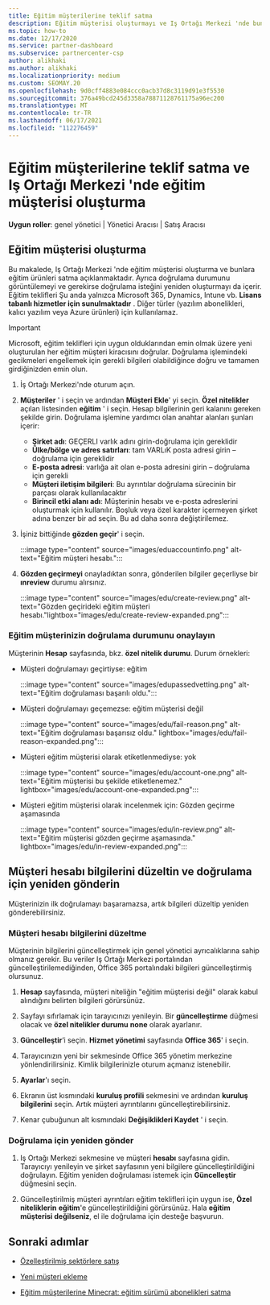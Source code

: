 ```yaml
---
title: Eğitim müşterilerine teklif satma
description: Eğitim müşterisi oluşturmayı ve Iş Ortağı Merkezi 'nde bunlara teklifler satmayı öğrenin. Eğitim müşterinizin doğrulama durumunu onaylamayı içerir.
ms.topic: how-to
ms.date: 12/17/2020
ms.service: partner-dashboard
ms.subservice: partnercenter-csp
author: alikhaki
ms.author: alikhaki
ms.localizationpriority: medium
ms.custom: SEOMAY.20
ms.openlocfilehash: 9d0cff4883e084ccc0acb37d8c3119d91e3f5530
ms.sourcegitcommit: 376a49bcd245d3358a78871128761175a96ec200
ms.translationtype: MT
ms.contentlocale: tr-TR
ms.lasthandoff: 06/17/2021
ms.locfileid: "112276459"
---
```

# <a name="how-to-sell-offers-to-education-customers-and-how-to-create-an-education-customer-in-partner-center"></a>Eğitim müşterilerine teklif satma ve Iş Ortağı Merkezi 'nde eğitim müşterisi oluşturma

**Uygun roller**: genel yönetici | Yönetici Aracısı | Satış Aracısı

## <a name="create-an-education-customer"></a>Eğitim müşterisi oluşturma

Bu makalede, Iş Ortağı Merkezi 'nde eğitim müşterisi oluşturma ve bunlara eğitim ürünleri satma açıklanmaktadır. Ayrıca doğrulama durumunu görüntülemeyi ve gerekirse doğrulama isteğini yeniden oluşturmayı da içerir. Eğitim teklifleri Şu anda yalnızca Microsoft 365, Dynamics, Intune vb. **Lisans tabanlı hizmetler için sunulmaktadır** . Diğer türler (yazılım abonelikleri, kalıcı yazılım veya Azure ürünleri) için kullanılamaz.

> [!IMPORTANT]
> Microsoft, eğitim teklifleri için uygun olduklarından emin olmak üzere yeni oluşturulan her eğitim müşteri kiracısını doğrular.  Doğrulama işlemindeki gecikmeleri engellemek için gerekli bilgileri olabildiğince doğru ve tamamen girdiğinizden emin olun.

1. İş Ortağı Merkezi'nde oturum açın.

2. **Müşteriler** ' i seçin ve ardından **Müşteri Ekle**' yi seçin. **Özel nitelikler** açılan listesinden **eğitim** ' i seçin.  Hesap bilgilerinin geri kalanını gereken şekilde girin.  Doğrulama işlemine yardımcı olan anahtar alanları şunları içerir:

   - **Şirket adı**: GEÇERLI varlık adını girin-doğrulama için gereklidir
   - **Ülke/bölge ve adres satırları**: tam VARLıK posta adresi girin – doğrulama için gereklidir
   - **E-posta adresi**: varlığa ait olan e-posta adresini girin – doğrulama için gerekli
   - **Müşteri iletişim bilgileri**: Bu ayrıntılar doğrulama sürecinin bir parçası olarak kullanılacaktır
   - **Birincil etki alanı adı**: Müşterinin hesabı ve e-posta adreslerini oluşturmak için kullanılır.  Boşluk veya özel karakter içermeyen şirket adına benzer bir ad seçin.  Bu ad daha sonra değiştirilemez.

3. İşiniz bittiğinde **gözden geçir**' i seçin.

   :::image type="content" source="images/eduaccountinfo.png" alt-text="Eğitim müşteri hesabı.":::

4. **Gözden geçirmeyi** onayladıktan sonra, gönderilen bilgiler geçerliyse bir **ınreview** durumu alırsınız. 

    :::image type="content" source="images/edu/create-review.png" alt-text="Gözden geçirideki eğitim müşteri hesabı."lightbox="images/edu/create-review-expanded.png":::

### <a name="confirm-your-education-customers-verification-status"></a>Eğitim müşterinizin doğrulama durumunu onaylayın

Müşterinin **Hesap** sayfasında, bkz. **özel nitelik durumu**.
Durum örnekleri:

- Müşteri doğrulamayı geçirtiyse: eğitim

   :::image type="content" source="images/edupassedvetting.png" alt-text="Eğitim doğrulaması başarılı oldu.":::

- Müşteri doğrulamayı geçemezse: eğitim müşterisi değil

   :::image type="content" source="images/edu/fail-reason.png" alt-text="Eğitim doğrulaması başarısız oldu." lightbox="images/edu/fail-reason-expanded.png":::

- Müşteri eğitim müşterisi olarak etiketlenmediyse: yok

   :::image type="content" source="images/edu/account-one.png" alt-text="Eğitim müşterisi bu şekilde etiketlenemez." lightbox="images/edu/account-one-expanded.png":::

- Müşteri eğitim müşterisi olarak incelenmek için: Gözden geçirme aşamasında

    :::image type="content" source="images/edu/in-review.png" alt-text="Eğitim müşterisi gözden geçirme aşamasında." lightbox="images/edu/in-review-expanded.png":::

## <a name="correct-the-customer-account-info-and-resubmit-for-verification"></a>Müşteri hesabı bilgilerini düzeltin ve doğrulama için yeniden gönderin

Müşterinizin ilk doğrulamayı başaramazsa, artık bilgileri düzeltip yeniden gönderebilirsiniz.

### <a name="correct-the-customer-account-information"></a>Müşteri hesabı bilgilerini düzeltme

Müşterinin bilgilerini güncelleştirmek için genel yönetici ayrıcalıklarına sahip olmanız gerekir. Bu veriler Iş Ortağı Merkezi portalından güncelleştirilemediğinden, Office 365 portalındaki bilgileri güncelleştirmiş olursunuz.

1. **Hesap** sayfasında, müşteri niteliğin "eğitim müşterisi değil" olarak kabul alındığını belirten bilgileri görürsünüz.

2. Sayfayı sıfırlamak için tarayıcınızı yenileyin. Bir **güncelleştirme** düğmesi olacak ve **özel nitelikler durumu** **none** olarak ayarlanır.

3. **Güncelleştir**’i seçin. **Hizmet yönetimi** sayfasında **Office 365**' i seçin.

4. Tarayıcınızın yeni bir sekmesinde Office 365 yönetim merkezine yönlendirilirsiniz. Kimlik bilgilerinizle oturum açmanız istenebilir.

5. **Ayarlar**'ı seçin.

6. Ekranın üst kısmındaki **kuruluş profili** sekmesini ve ardından **kuruluş bilgilerini** seçin. Artık müşteri ayrıntılarını güncelleştirebilirsiniz.

7. Kenar çubuğunun alt kısmındaki **Değişiklikleri Kaydet** ' i seçin.  

### <a name="resubmit-for-verification"></a>Doğrulama için yeniden gönder

1. Iş Ortağı Merkezi sekmesine ve müşteri **hesabı** sayfasına gidin. Tarayıcıyı yenileyin ve şirket sayfasının yeni bilgilere güncelleştirildiğini doğrulayın. Eğitim yeniden doğrulaması istemek için **Güncelleştir** düğmesini seçin.

2. Güncelleştirilmiş müşteri ayrıntıları eğitim teklifleri için uygun ise, **Özel niteliklerin** **eğitim**'e güncelleştirildiğini görürsünüz. Hala **eğitim müşterisi değilseniz**, el ile doğrulama için desteğe başvurun.

## <a name="next-steps"></a>Sonraki adımlar

- [Özelleştirilmiş sektörlere satış](get-special-pricing-for-offers.md)

- [Yeni müşteri ekleme](add-a-new-customer.md)

- [Eğitim müşterilerine Minecrat: eğitim sürümü abonelikleri satma](minecraft-subscriptions.md)
